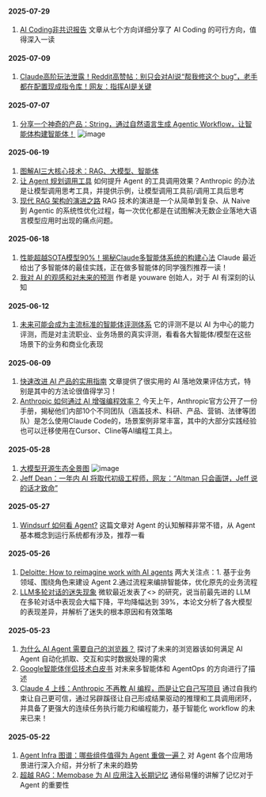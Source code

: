 #### 2025-07-29
1. [AI Coding⾮共识报告](https://mp.weixin.qq.com/s/p5szrZfb6dzMze7p6Aeyeg) 文章从七个方向详细分享了 AI Coding 的可行方向，值得深入一读

#### 2025-07-09
1. [Claude高阶玩法泄露！Reddit高赞帖：别只会对AI说“帮我修这个 bug”，老手都在配置现成指令库！网友：指挥AI是关键](https://mp.weixin.qq.com/s/dilOnnCNHPlSM5M4ywN8NQ)

#### 2025-07-07
1. [分享一个神奇的产品：String，通过自然语言生成 Agentic Workflow，让智能体构建智能体！](https://string.com)
![image](https://github.com/user-attachments/assets/8588a884-039d-4aee-b0b4-83ea51f51d2b)

#### 2025-06-19
1. [图解AI三大核心技术：RAG、大模型、智能体](https://mp.weixin.qq.com/s/pe2Rn6O_1KyqfFbCtMpqiw)
2. [让 Agent 规划调用工具](https://mp.weixin.qq.com/s/CpdXBPTmRZOmTWutywgw3A) 如何提升 Agent 的工具调用效果？Anthropic 的办法是让模型调用思考工具，并提供示例，让模型调用工具前/调用工具后思考
3. [现代 RAG 架构的演进之路](https://mp.weixin.qq.com/s/GrF4Da51rG-NLCr71j5xLQ) RAG 技术的演进是一个从简单到复杂、从 Naive 到 Agentic 的系统性优化过程，每一次优化都是在试图解决无数企业落地大语言模型应用时出现的痛点问题。

#### 2025-06-18
1. [性能超越SOTA模型90%！揭秘Claude多智能体系统的构建心法](https://cloud.tencent.com/developer/article/2531882) Claude 最近给出了多智能体的最佳实践，正在做多智能体的同学强烈推荐一读！
2. [我对 AI 的观感和对未来的预测](https://mp.weixin.qq.com/s/BMUhu5V47AOjCR6bs57EKA) 作者是 youware 创始人，对于 AI 有深刻的认知

#### 2025-06-12
1. [未来可能会成为主流标准的智能体评测体系](https://xbench.org/reports) 它的评测不是以 AI 为中心的能力评测，而是对主流职业、业务场景的真实评测，看看各大智能体/模型在这些场景下的业务和商业化表现

#### 2025-06-09
1. [快速改进 AI 产品的实用指南](https://hamel.dev/blog/posts/field-guide/) 文章提供了很实用的 AI 落地效果评估方式，特别是其中的方法论很值得学习！
2. [Anthropic 如何通过 AI 增强编程效率？](https://www-cdn.anthropic.com/58284b19e702b49db9302d5b6f135ad8871e7658.pdf) 今天上午，Anthropic官方公开了一份手册，揭秘他们内部10个不同团队（涵盖技术、科研、产品、营销、法律等团队）是怎么使用Claude Code的，场景案例非常丰富，其中的大部分实践经验也可以迁移使用在Cursor、Cline等AI编程工具上。

#### 2025-05-28
1. [大模型开源生态全景图](https://mp.weixin.qq.com/s/v8RRZS2I07UlpJhh7QTkGw) 
![image](https://github.com/user-attachments/assets/15302bcd-70d4-4927-94d7-42390a562895)
2. [Jeff Dean：一年内 AI 将取代初级工程师，网友：“Altman 只会画饼，Jeff 说的话才致命”](https://mp.weixin.qq.com/s/6FLDy_6unbLq_UtAXKC3Bg)

#### 2025-05-27
1. [Windsurf 如何看 Agent?](https://mp.weixin.qq.com/s/0HHW0bouQ3ZAr5kFiNld4A) 这篇文章对 Agent 的认知解释非常不错，从 Agent 基本概念到运行系统都有涉及，推荐一看

   
#### 2025-05-26
1. [Deloitte: How to reimagine work with AI agents](https://www2.deloitte.com/content/dam/Deloitte/us/Documents/gen-ai-multi-agents-pov-2.pdf) 两大关注点：1. 基于业务领域、围绕角色来建设 Agent 2.通过流程来编排智能体，优化原先的业务流程
2. [LLM多轮对话的迷失现象](https://arxiv.org/pdf/2505.06120v1) 微软最近发表了<<Lost in conversation>> 的研究，说当前最先进的 LLM 在多轮对话中表现会大幅下降，平均降幅达到 39%，本论文分析了各大模型的表现差异，并解析了迷失的根本原因和有效策略

#### 2025-05-23
1. [为什么 AI Agent 需要自己的浏览器？](https://mp.weixin.qq.com/s?__biz=Mzg2OTY0MDk0NQ==&mid=2247512241&idx=1&sn=a2a3fe33f7b0038afd75f4d948d42c5f&scene=21#wechat_redirect) 探讨了未来的浏览器该如何满足 AI Agent 自动化抓取、交互和实时数据处理的需求
2. [Google智能体伴侣技术白皮书](https://github.com/user-attachments/files/20402524/Google.202505.pdf) 对未来多智能体和 AgentOps 的方向进行了描述
3. [Claude 4 上线：Anthropic 不再教 AI 编程，而是让它自己写项目](https://mp.weixin.qq.com/s/gkVflc6yszhXyJ5c-AxGNQ) 通过自我约束让自己更可信，通过另辟蹊径让自己形成结果驱动的推理和工具调用闭环，并具备了更强大的连续任务执行能力和编程能力，基于智能化 workflow 的未来已来！


#### 2025-05-22
1. [Agent Infra 图谱：哪些组件值得为 Agent 重做一遍？]( https://mp.weixin.qq.com/s/9I2GccOVm_2hNzLGlaZ5_g) 对 Agent 各个应用场景进行深入介绍，并分析了未来的趋势
2. [超越 RAG：Memobase 为 AI 应用注入长期记忆](https://mp.weixin.qq.com/s/Rcst-mC678YmAWwld0vpVQ) 通俗易懂的讲解了记忆对于 Agent 的重要性

